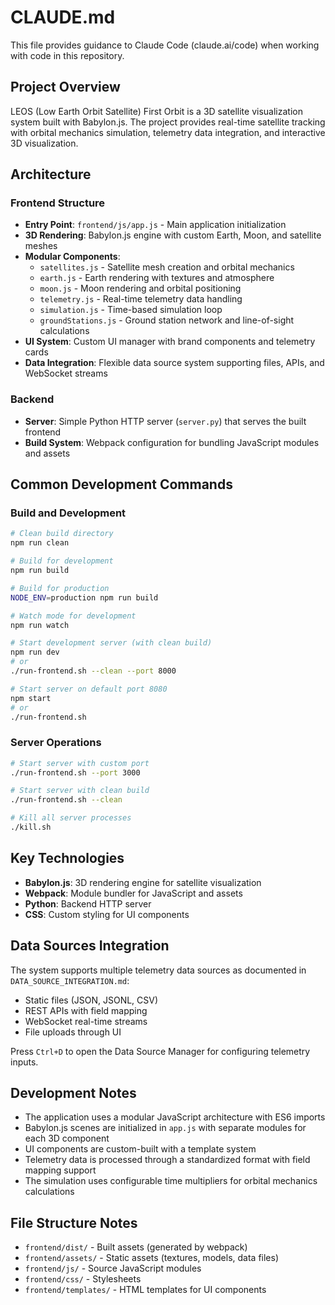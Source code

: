 # CLAUDE.md

This file provides guidance to Claude Code (claude.ai/code) when working with code in this repository.

## Project Overview

LEOS (Low Earth Orbit Satellite) First Orbit is a 3D satellite visualization system built with Babylon.js. The project provides real-time satellite tracking with orbital mechanics simulation, telemetry data integration, and interactive 3D visualization.

## Architecture

### Frontend Structure
- **Entry Point**: `frontend/js/app.js` - Main application initialization
- **3D Rendering**: Babylon.js engine with custom Earth, Moon, and satellite meshes
- **Modular Components**: 
  - `satellites.js` - Satellite mesh creation and orbital mechanics
  - `earth.js` - Earth rendering with textures and atmosphere
  - `moon.js` - Moon rendering and orbital positioning
  - `telemetry.js` - Real-time telemetry data handling
  - `simulation.js` - Time-based simulation loop
  - `groundStations.js` - Ground station network and line-of-sight calculations
- **UI System**: Custom UI manager with brand components and telemetry cards
- **Data Integration**: Flexible data source system supporting files, APIs, and WebSocket streams

### Backend
- **Server**: Simple Python HTTP server (`server.py`) that serves the built frontend
- **Build System**: Webpack configuration for bundling JavaScript modules and assets

## Common Development Commands

### Build and Development
```bash
# Clean build directory
npm run clean

# Build for development
npm run build

# Build for production
NODE_ENV=production npm run build

# Watch mode for development
npm run watch

# Start development server (with clean build)
npm run dev
# or
./run-frontend.sh --clean --port 8000

# Start server on default port 8080
npm start
# or
./run-frontend.sh
```

### Server Operations
```bash
# Start server with custom port
./run-frontend.sh --port 3000

# Start server with clean build
./run-frontend.sh --clean

# Kill all server processes
./kill.sh
```

## Key Technologies

- **Babylon.js**: 3D rendering engine for satellite visualization
- **Webpack**: Module bundler for JavaScript and assets
- **Python**: Backend HTTP server
- **CSS**: Custom styling for UI components

## Data Sources Integration

The system supports multiple telemetry data sources as documented in `DATA_SOURCE_INTEGRATION.md`:
- Static files (JSON, JSONL, CSV)
- REST APIs with field mapping
- WebSocket real-time streams
- File uploads through UI

Press `Ctrl+D` to open the Data Source Manager for configuring telemetry inputs.

## Development Notes

- The application uses a modular JavaScript architecture with ES6 imports
- Babylon.js scenes are initialized in `app.js` with separate modules for each 3D component
- UI components are custom-built with a template system
- Telemetry data is processed through a standardized format with field mapping support
- The simulation uses configurable time multipliers for orbital mechanics calculations

## File Structure Notes

- `frontend/dist/` - Built assets (generated by webpack)
- `frontend/assets/` - Static assets (textures, models, data files)
- `frontend/js/` - Source JavaScript modules
- `frontend/css/` - Stylesheets
- `frontend/templates/` - HTML templates for UI components